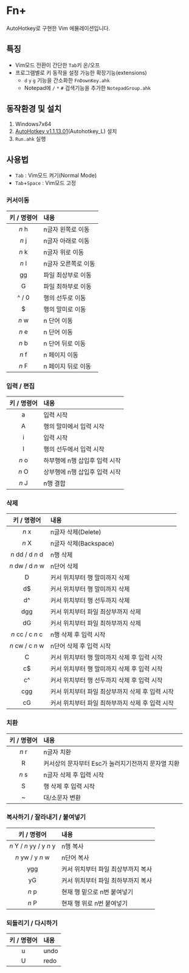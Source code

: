 Fn+
==

AutoHotkey로 구현한 Vim 에뮬레이션입니다.

## 특징

* Vim모드 전환이 간단한 `Tab`키 온/오프
* 프로그램별로 키 동작을 설정 가능한 확장기능(extensions)
	* `d` `y` `g` 기능을 간소화한 `FnDownKey.ahk`
	* Notepad에 `/` `*` `#` 검색기능을 추가한 `NotepadGroup.ahk`

## 동작환경 및 설치

1. Windows7x64
2. [AutoHotkey v1.1.13.01](http://www.autohotkey.com/)(Autohotkey_L) 설치
3. `Run.ahk` 실행

## 사용법

* `Tab` : Vim모드 켜기(Normal Mode)
* `Tab`+`Space` : Vim모드 고정

### 커서이동

키 / 명령어 | 내용
:---:|:---
_n_ h | n글자 왼쪽로 이동
_n_ j | n글자 아래로 이동
_n_ k | n글자 위로 이동
_n_ l | n글자 오른쪽로 이동
gg | 파일 최상부로 이동
G  | 파일 최하부로 이동
^ / 0 | 행의 선두로 이동
$ | 행의 말미로 이동
_n_ w | n 단어 이동 
_n_ e | n 단어 이동
_n_ b | n 단어 뒤로 이동
_n_ f | n 페이지 이동
_n_ F | n 페이지 뒤로 이동

### 입력 / 편집 

키 / 명령어 | 내용
:---:|:---
a | 입력 시작
A | 행의 말미에서 입력 시작
i | 입력 시작
I |	행의 선두에서 입력 시작
_n_ o | 하부행에 n행 삽입후 입력 시작
_n_ O | 상부행에 n행 삽입후 입력 시작
_n_ J | n행 결합
 
### 삭제

키 / 명령어 | 내용
:---:|:---
_n_ x | n글자 삭제(Delete)
_n_ X | n글자 삭제(Backspace)
_n_ dd / d _n_ d | n행 삭제
_n_ dw / d _n_ w | n단어 삭제
D | 커서 위치부터 행 말미까지 삭제
d$ | 커서 위치부터 행 말미까지 삭제
d^ | 커서 위치부터 행 선두까지 삭제
dgg | 커서 위치부터 파일 최상부까지 삭제
dG | 커서 위치부터 파일 최하부까지 삭제
_n_ cc / c _n_ c | n행 삭제 후 입력 시작
_n_ cw / c _n_ w | n단어 삭제 후 입력 시작
C | 커서 위치부터 행 말미까지 삭제 후 입력 시작
c$ | 커서 위치부터 행 말미까지 삭제 후 입력 시작
c^ | 커서 위치부터 행 선두까지 삭제 후 입력 시작
cgg | 커서 위치부터 파일 최상부까지 삭제 후 입력 시작
cG | 커서 위치부터 파일 최하부까지 삭제 후 입력 시작
 
### 치환

키 / 명령어 | 내용
:---:|:---
_n_ r | n글자 치환
R | 커서상의 문자부터 Esc가 눌러지기전까지 문자열 치환
_n_ s | n글자 삭제 후 입력 시작
S | 행 삭제 후 입력 시작
~ | 대/소문자 변환

### 복사하기 / 잘라내기 / 붙여넣기

키 / 명령어 | 내용
:---:|:---
_n_ Y / _n_ yy / y _n_ y | n행 복사
_n_ yw / y _n_ w | n단어 복사
ygg | 커서 위치부터 파일 최상부까지 복사
yG | 커서 위치부터 파일 최하부까지 복사
_n_ p | 현재 행 밑으로 n번 붙여넣기
_n_ P | 현재 행 위로 n번 붙여넣기 

### 되돌리기 / 다시하기

키 / 명령어 | 내용
:---:|:---
u | undo
U | redo
